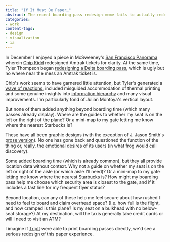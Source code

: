 ```yaml
---
title: "If It Must Be Paper…"
abstract: The recent boarding pass redesign meme fails to actually redesign.
categories:
- work
content-tags:
- design
- visualization
- ia
---
```


In December I enjoyed a piece in McSweeney's [San Francisco Panorama][1] wherein [Chip Kidd][2] redesigned Amtrak tickets for clarity.  At the same time, Tyler Thompson began [redesigning a Delta boarding pass][3], which is ugly but no where near the mess an Amtrak ticket is.

Chip's work seems to have garnered little attention, but Tyler's generated a [wave of reactions][4], included misguided accommodation of thermal printing and some genuine insights into [information hierarchy][5] and many visual improvements.  I'm particularly fond of Julian Montoya's vertical layout.

But none of them added anything beyond boarding time (which many passes already display).  Where are the guides to whether my seat is on the left or the right of the plane?  Or a mini-map to my gate letting me know where the nearest Starbucks is?

These have all been graphic designs (with the exception of J. Jason Smith's [prose version][6]).  No one has gone back and questioned the function of the thing or, really, the emotional desires of its users (in what frog would call discovery).

Some added boarding time (which is already common), but they all provide location data without context.  Why not a guide on whether my seat is on the left or right of the aisle (or which aisle I'll need)?  Or a mini-map to my gate letting me know where the nearest Starbucks is?  How might my boarding pass help me choose which security area is closest to the gate, and if it includes a fast line for my frequent flyer status?

Beyond location, can any of these help me feel secure about how rushed I need to feel to board and claim overhead space?  (I.e. how full is the flight, and how cramped is this plane?  Is my seat on a bulkhead with no below-seat storage?)  At my destination, will the taxis generally take credit cards or will I need to visit an ATM?

I imagine if [TripIt][7] were able to print boarding passes directly, we'd see a serious redesign of this paper experience.

   [1]: http://www.mcsweeneys.net/links/panoramaexcerpts/
   [2]: http://www.goodisdead.com/
   [3]: http://twitter.com/tyler_thompson/status/6718566580
   [4]: http://passfail.squarespace.com/
   [5]: http://blog.timoni.org/post/318322031/a-practical-boarding-pass-redesign
   [6]: http://www.graphicology.com/blog/2010/1/11/280-a-practical-yet-human-boarding-pass-design.html
   [7]: http://www.tripit.com/
